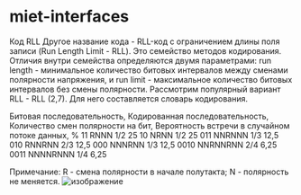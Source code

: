 # miet-interfaces
Код RLL
Другое название кода - RLL-код с ограничением длины поля записи (Run Length Limit - RLL). Это семейство методов кодирования.
Отличия внутри семейства определяются двумя параметрами: run length - минимальное количество битовых интервалов между сменами полярности напряжения, и run limit - максимальное количество битовых интервалов без смены полярности.
Рассмотрим популярный вариант RLL - RLL (2,7). Для него составляется словарь кодирования.

Битовая последовательность,	Кодированная последовательность,	Количество смен полярности на бит,	Вероятность встречи в случайном потоке данных, %
11	                        RNNN	                            1/2	                                25
10	                        NRNN	                            1/2	                                25
011	                        NNRNNN	                          1/3	                                12,5
010	                        RNNRNN	                          2/3	                                12,5
000	                        NNNRNN	                          1/3	                                12,5
0010	                      NNRNNRNN	                        2/4	                                6,25
0011	                      NNNNRNNN	                        1/4	                                6,25

Примечание: R - смена полярности в начале полутакта; N - полярность не меняется.
![изображение](https://github.com/Shuregg/miet-interfaces/assets/47576452/99da126e-ac8f-404d-887f-86c3ea507798)
